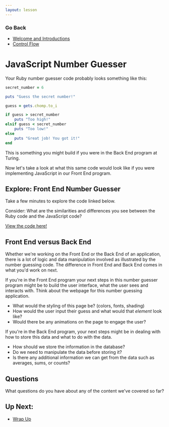 ```yaml
---
layout: lesson
---
```


### Go Back

- [Welcome and Introductions](../)
- [Control Flow](../control-flow)

# JavaScript Number Guesser

Your Ruby number guesser code probably looks something like this:

```ruby
secret_number = 6

puts "Guess the secret number!"

guess = gets.chomp.to_i

if guess > secret_number
    puts "Too high!"
elsif guess < secret_number
    puts "Too low!"
else
    puts "Great job! You got it!"
end
```

This is something you might build if you were in the Back End program at Turing.

Now let's take a look at what this same code would look like if you were implementing JavaScript in our Front End program. 

<div class="try-it-new">
  <h2>Explore: Front End Number Guesser</h2>
  <p>Take a few minutes to explore the code linked below.</p>
  <p>Consider: What are the similarities and differences you see between the Ruby code and the JavaScript code?</p>
  <a target="blank" href="https://codepen.io/turing-trycoding/pen/BaGwKJV?editors=0010">View the code here!</a>
</div>

## Front End versus Back End

Whether we're working on the Front End or the Back End of an application, there is a lot of logic and data manipulation involved as illustrated by the number guessing code. The difference in Front End and Back End comes in what you'd work on next. 

If you're in the Front End program your next steps in this number guesser program might be to build the user interface, what the user sees and interacts with. Think about the webpage for this number guessing application. 

- What would the styling of this page be? (colors, fonts, shading)
- How would the user input their guess and what would that *element* look like? 
- Would there be any animations on the page to engage the user? 


If you're in the Back End program, your next steps might be in dealing with how to store this data and what to do with the data.

- How should we store the information in the database? 
- Do we need to manipulate the data before storing it? 
- Is there any additional information we can get from the data such as averages, sums, or counts?

## Questions

What questions do you have about any of the content we've covered so far? 

## Up Next:
- [Wrap Up](../wrap-up)
